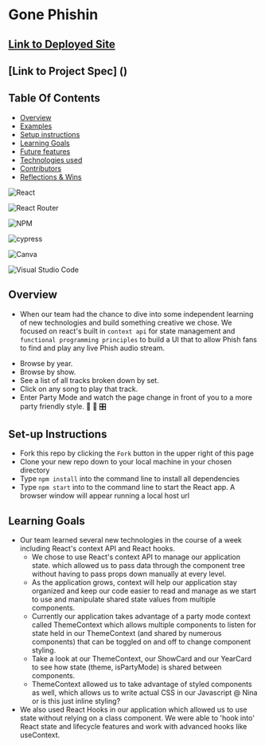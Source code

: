 # Gone Phishin
## [Link to Deployed Site]()
## [Link to Project Spec] ()

## Table Of Contents
+ [Overview](#overview)
+ [Examples](#examples)
+ [Setup instructions](#setup-instructions)
+ [Learning Goals](#learning-goals)
+ [Future features](#future-features)
+ [Technologies used](#technologies-used)
+ [Contributors](#contributors)
+ [Reflections & Wins](#reflections-and-wins)

![React](https://img.shields.io/badge/react-%2320232a.svg?style=for-the-badge&logo=react&logoColor=%2361DAFB)

![React Router](https://img.shields.io/badge/React_Router-CA4245?style=for-the-badge&logo=react-router&logoColor=white)

![NPM](https://img.shields.io/badge/NPM-%23000000.svg?style=for-the-badge&logo=npm&logoColor=white)

![cypress](https://img.shields.io/badge/-cypress-%23E5E5E5?style=for-the-badge&logo=cypress&logoColor=058a5e)

![Canva](https://img.shields.io/badge/Canva-%2300C4CC.svg?style=for-the-badge&logo=Canva&logoColor=white)

![Visual Studio Code](https://img.shields.io/badge/Visual%20Studio%20Code-0078d7.svg?style=for-the-badge&logo=visual-studio-code&logoColor=white) 

## Overview
+   When our team had the chance to dive into some independent learning of new technologies and build something creative we chose. We focused on react's built in `context api` for state management and `functional programming principles` to build a UI that to allow Phish fans to find and play any live Phish audio stream.

  - Browse by year.
  - Browse by show.
  - See a list of all tracks broken down by set.
  - Click on any song to play that track.
  - Enter Party Mode and watch the page change in front of you to a more party friendly style. 🤪 🎉 🎛️

## Set-up Instructions
  + Fork this repo by clicking the ```Fork``` button in the upper right of this page
  + Clone your new repo down to your local machine in your chosen directory
  + Type ```npm install``` into the command line to install all dependencies
  + Type ```npm start``` into to the command line to start the React app. A browser window will appear running a local host url

## Learning Goals
+ Our team learned several new technologies in the course of a week including React's context API and React hooks.
  - We chose to use React's context API to manage our application state. which allowed us to pass data through the component tree without having to pass props down manually at every level.
  - As the application grows, context will help our application stay organized and keep our code easier to read and manage as we start to use and manipulate shared state values from multiple components.  
  - Currently our application takes advantage of a party mode context called ThemeContext which allows multiple components to listen for state held in our ThemeContext (and shared by numerous components) that can be toggled on and off to change component styling.
  - Take a look at our ThemeContext, our ShowCard and our YearCard to see how state (theme, isPartyMode) is shared between components.
  - ThemeContext allowed us to take advantage of styled components as well, which allows us to write actual CSS in our Javascript 
  @ Nina or is this just inline styling?
+ We also used React Hooks in our application which allowed us to use state without relying on a class component. We were able to 'hook into' React state and lifecycle features and work with advanced hooks like useContext.

